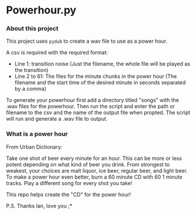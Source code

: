 # Powerhour.py

### About this project
This project uses `pydub` to create a wav file to use as a power hour.  

A csv is required with the required format:
- Line 1: transition noise (Just the filename, the whole file will be played as the transition)
- Line 2 to 61: The files for the minute chunks in the power hour (The filename and the start time of the desired minute in seconds separated by a comma)

To generate your powerhour first add a directory titled "songs" with the .wav files for the powerhour.  Then run the script and enter the path or filename to the csv and the name of the output file when propted.  The script will run and generate a .wav file to output.

### What is a power hour
From Urban Dictionary:

Take one shot of beer every minute for an hour. This can be more or less potent depending on what kind of beer you drink. From strongest to weakest, your choices are malt liquor, ice beer, regular beer, and light beer. To make a power hour even better, burn a 60 minute CD with 60 1 minute tracks. Play a different song for every shot you take!

This repo helps create the "CD" for the power hour!


P.S. Thanks Ian, love you ;*

